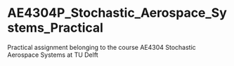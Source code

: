 # AE4304P_Stochastic_Aerospace_Systems_Practical
Practical assignment belonging to the course AE4304 Stochastic Aerospace Systems at TU Delft
